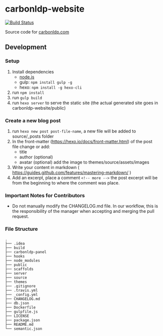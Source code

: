 # carbonldp-website

[![Build Status](https://travis-ci.org/CarbonLDP/carbonldp-website.svg)](https://travis-ci.org/CarbonLDP/carbonldp-website)

Source code for [carbonldp.com](https://carbonldp.com)

## Development 

### Setup

1. Install dependencies
    - [node.js](https://nodejs.org/en/)
    - gulp: `npm install gulp -g`
    - hexo: `npm install -g hexo-cli`
2. run `npm install`
3. run `gulp build`
4. run `hexo server` to serve the static site (the actual generated site goes in carbonldp-website/public)

### Create a new blog post

1. run `hexo new post post-file-name`, a new file will be added to source/_posts folder
2. In the front-matter (https://hexo.io/docs/front-matter.html) of the post file change or add:
	- title
	- author (optional)
	- avatar (optional) add the image to themes/source/assets/images
3. Write your content in markdown ( https://guides.github.com/features/mastering-markdown/ )
4. Add an excerpt, place a comment `<!-- more -->` the post excerpt will be from the beginning to where the comment was place.

### Important Notes for Contributors

- Do not manually modify the CHANGELOG.md file. In our workflow, this is the responsibility of the manager when accepting and merging the pull request.

### File Structure

    .
    ├── .idea                               
    ├── build                               
    ├── carbonldp-panel                     
    ├── hooks                       
    ├── node_modules                        
    ├── public                       
    ├── scaffolds                         
    ├── server                        
    ├── source
    ├── themes                       
    ├── .gitignore 
	├── .travis.yml
	├── _config.yml
	├── CHANGELOG.md
	├── db.json
	├── Dockerfile
	├── gulpfile.js
	├── LICENSE
	├── package.json
	├── README.md
    └── semantic.json